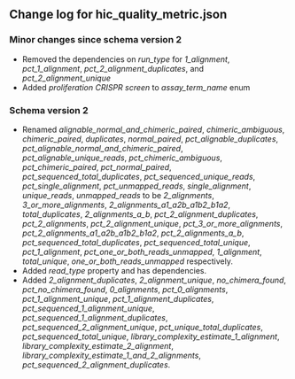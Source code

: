 ## Change log for hic_quality_metric.json

### Minor changes since schema version 2

* Removed the dependencies on *run_type* for *1_alignment*, *pct_1_alignment*, *pct_2_alignment_duplicates*, and *pct_2_alignment_unique*
* Added *proliferation CRISPR screen* to *assay_term_name* enum

### Schema version 2

* Renamed *alignable_normal_and_chimeric_paired*, *chimeric_ambiguous*, *chimeric_paired*, *duplicates*, *normal_paired*, *pct_alignable_duplicates*, *pct_alignable_normal_and_chimeric_paired*, *pct_alignable_unique_reads*, *pct_chimeric_ambiguous*, *pct_chimeric_paired*, *pct_normal_paired*, *pct_sequenced_total_duplicates*, *pct_sequenced_unique_reads*, *pct_single_alignment*, *pct_unmapped_reads*, *single_alignment*, *unique_reads*, *unmapped_reads* to be *2_alignments*, *3_or_more_alignments*, *2_alignments_a1_a2b_a1b2_b1a2*, *total_duplicates*, *2_alignments_a_b*, *pct_2_alignment_duplicates*, *pct_2_alignments*, *pct_2_alignment_unique*, *pct_3_or_more_alignments*, *pct_2_alignments_a1_a2b_a1b2_b1a2*, *pct_2_alignments_a_b*, *pct_sequenced_total_duplicates*, *pct_sequenced_total_unique*, *pct_1_alignment*, *pct_one_or_both_reads_unmapped*, *1_alignment*, *total_unique*, *one_or_both_reads_unmapped* respectively.
* Added *read_type* property and has dependencies.
* Added *2_alignment_duplicates*, *2_alignment_unique*, *no_chimera_found*, *pct_no_chimera_found*, *0_alignments*, *pct_0_alignments*, *pct_1_alignment_unique*, *pct_1_alignment_duplicates*, *pct_sequenced_1_alignment_unique*, *pct_sequenced_1_alignment_duplicates*, *pct_sequenced_2_alignment_unique*, *pct_unique_total_duplicates*, *pct_sequenced_total_unique*, *library_complexity_estimate_1_alignment*, *library_complexity_estimate_2_alignment*, *library_complexity_estimate_1_and_2_alignments*, *pct_sequenced_2_alignment_duplicates*.
